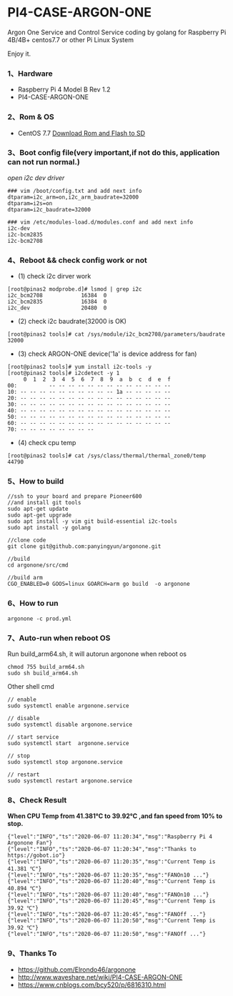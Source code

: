 # PI4-CASE-ARGON-ONE
Argon One Service and Control Service  coding by golang  for Raspberry Pi 4B/4B+ centos7.7 or other Pi Linux System

Enjoy it.

### 1、Hardware 
- Raspberry Pi 4 Model B Rev 1.2
- PI4-CASE-ARGON-ONE

### 2、Rom & OS 
- CentOS 7.7 [Download Rom and Flash to SD](!https://www.michaelapp.com/posts/2018/2018-09-13-%E6%A0%91%E8%8E%93%E6%B4%BE64%E4%BD%8DCentOS%E5%AE%89%E8%A3%85/)

### 3、Boot config file(very important,if not do this, application can not run normal.)

*open i2c dev driver*

```shell
### vim /boot/config.txt and add next info
dtparam=i2c_arm=on,i2c_arm_baudrate=32000
dtparam=i2s=on
dtparam=i2c_baudrate=32000

### vim /etc/modules-load.d/modules.conf and add next info
i2c-dev
i2c-bcm2835
i2c-bcm2708
```

### 4、Reboot && check config work or not 

 - (1) check i2c dirver work 

```shell
[root@pinas2 modprobe.d]# lsmod | grep i2c
i2c_bcm2708            16384  0 
i2c_bcm2835            16384  0 
i2c_dev                20480  0 
```
 - (2) check i2c baudrate(32000 is OK)

```shell
[root@pinas2 tools]# cat /sys/module/i2c_bcm2708/parameters/baudrate
32000
```

 - (3) check ARGON-ONE device('1a' is device address for fan) 

```shell
[root@pinas2 tools]# yum install i2c-tools -y
[root@pinas2 tools]# i2cdetect -y 1 
     0  1  2  3  4  5  6  7  8  9  a  b  c  d  e  f
00:          -- -- -- -- -- -- -- -- -- -- -- -- -- 
10: -- -- -- -- -- -- -- -- -- -- 1a -- -- -- -- -- 
20: -- -- -- -- -- -- -- -- -- -- -- -- -- -- -- -- 
30: -- -- -- -- -- -- -- -- -- -- -- -- -- -- -- -- 
40: -- -- -- -- -- -- -- -- -- -- -- -- -- -- -- -- 
50: -- -- -- -- -- -- -- -- -- -- -- -- -- -- -- -- 
60: -- -- -- -- -- -- -- -- -- -- -- -- -- -- -- -- 
70: -- -- -- -- -- -- -- --  
```

- (4) check cpu temp 

```shell
[root@pinas2 tools]# cat /sys/class/thermal/thermal_zone0/temp
44790
```

### 5、How to build 

```shell
//ssh to your board and prepare Pioneer600
//and install git tools 
sudo apt-get update
sudo apt-get upgrade
sudo apt install -y vim git build-essential i2c-tools
sudo apt install -y golang

//clone code 
git clone git@github.com:panyingyun/argonone.git

//build 
cd argonone/src/cmd

//build arm
CGO_ENABLED=0 GOOS=linux GOARCH=arm go build  -o argonone
```


### 6、How to run 

```shell
argonone -c prod.yml
```

### 7、Auto-run when reboot OS 

Run build_arm64.sh, it will autorun argonone when reboot os

```shell
chmod 755 build_arm64.sh 
sudo sh build_arm64.sh 
```

Other shell cmd 

```shell
// enable 
sudo systemctl enable argonone.service

// disable 
sudo systemctl disable argonone.service

// start service 
sudo systemctl start  argonone.service

// stop 
sudo systemctl stop argonone.service

// restart 
sudo systemctl restart argonone.service
```

### 8、Check Result

**When CPU Temp from 41.381℃ to 39.92℃ ,and fan speed from 10% to stop.**

```shell
{"level":"INFO","ts":"2020-06-07 11:20:34","msg":"Raspberry Pi 4 Argonone Fan"}
{"level":"INFO","ts":"2020-06-07 11:20:34","msg":"Thanks to https://gobot.io"}
{"level":"INFO","ts":"2020-06-07 11:20:35","msg":"Current Temp is 41.381 ℃"}
{"level":"INFO","ts":"2020-06-07 11:20:35","msg":"FANOn10 ..."}
{"level":"INFO","ts":"2020-06-07 11:20:40","msg":"Current Temp is 40.894 ℃"}
{"level":"INFO","ts":"2020-06-07 11:20:40","msg":"FANOn10 ..."}
{"level":"INFO","ts":"2020-06-07 11:20:45","msg":"Current Temp is 39.92 ℃"}
{"level":"INFO","ts":"2020-06-07 11:20:45","msg":"FANOff ..."}
{"level":"INFO","ts":"2020-06-07 11:20:50","msg":"Current Temp is 39.92 ℃"}
{"level":"INFO","ts":"2020-06-07 11:20:50","msg":"FANOff ..."}
```

### 9、Thanks To

- https://github.com/Elrondo46/argonone
- http://www.waveshare.net/wiki/PI4-CASE-ARGON-ONE
- https://www.cnblogs.com/bcy520/p/6816310.html

